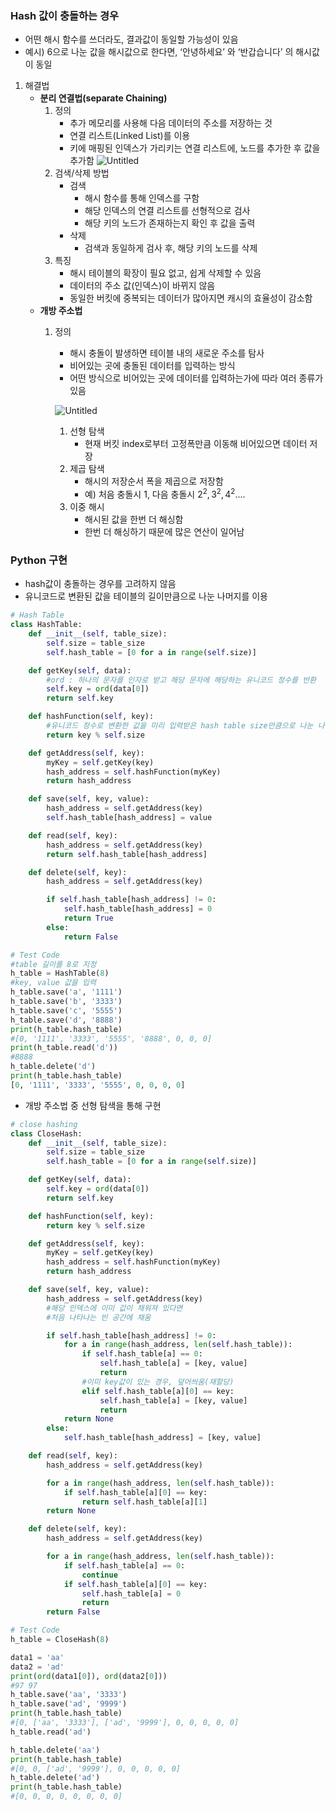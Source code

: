 ### Hash 값이 충돌하는 경우

- 어떤 해시 함수를 쓰더라도, 결과값이 동일할 가능성이 있음
- 예시) 6으로 나눈 값을 해시값으로 한다면, ‘안녕하세요’ 와 ‘반갑습니다’ 의 해시값이 동일

1. 해결법
   - **분리 연결법(separate Chaining)**
     1. 정의
        - 추가 메모리를 사용해 다음 데이터의 주소를 저장하는 것
        - 연결 리스트(Linked List)를 이용
        - 키에 매핑된 인덱스가 가리키는 연결 리스트에, 노드를 추가한 후 값을 추가함
          ![Untitled](https://s3-us-west-2.amazonaws.com/secure.notion-static.com/da325db6-14df-45f2-95bb-38fea9f16132/Untitled.png)
     2. 검색/삭제 방법
        - 검색
          - 해시 함수를 통해 인덱스를 구함
          - 해당 인덱스의 연결 리스트를 선형적으로 검사
          - 해당 키의 노드가 존재하는지 확인 후 값을 출력
        - 삭제
          - 검색과 동일하게 검사 후, 해당 키의 노드를 삭제
     3. 특징
        - 해시 테이블의 확장이 필요 없고, 쉽게 삭제할 수 있음
        - 데이터의 주소 값(인덱스)이 바뀌지 않음
        - 동일한 버킷에 중복되는 데이터가 많아지면 캐시의 효율성이 감소함
   - **개방 주소법**
     1. 정의

        - 해시 충돌이 발생하면 테이블 내의 새로운 주소를 탐사
        - 비어있는 곳에 충돌된 데이터를 입력하는 방식
        - 어떤 방식으로 비어있는 곳에 데이터를 입력하는가에 따라 여러 종류가 있음

        ![Untitled](https://s3-us-west-2.amazonaws.com/secure.notion-static.com/9eb73037-5f21-45b1-98be-88b9071032fb/Untitled.png)

        1. 선형 탐색
           - 현재 버킷 index로부터 고정폭만큼 이동해 비어있으면 데이터 저장
        2. 제곱 탐색
           - 해시의 저장순서 폭을 제곱으로 저장함
           - 예) 처음 충돌시 1, 다음 충돌시 $2^2, 3^2, 4^2 ....$
        3. 이중 해시
           - 해시된 값을 한번 더 해싱함
           - 한번 더 해싱하기 때문에 많은 연산이 일어남

### Python 구현

- hash값이 충돌하는 경우를 고려하지 않음
- 유니코드로 변환된 값을 테이블의 길이만큼으로 나눈 나머지를 이용

```python
# Hash Table
class HashTable:
    def __init__(self, table_size):
        self.size = table_size
        self.hash_table = [0 for a in range(self.size)]

    def getKey(self, data):
        #ord : 하나의 문자를 인자로 받고 해당 문자에 해당하는 유니코드 정수를 반환
        self.key = ord(data[0])
        return self.key

    def hashFunction(self, key):
        #유니코드 정수로 변환한 값을 미리 입력받은 hash table size만큼으로 나눈 나머지값을 반환
        return key % self.size

    def getAddress(self, key):
        myKey = self.getKey(key)
        hash_address = self.hashFunction(myKey)
        return hash_address

    def save(self, key, value):
        hash_address = self.getAddress(key)
        self.hash_table[hash_address] = value

    def read(self, key):
        hash_address = self.getAddress(key)
        return self.hash_table[hash_address]

    def delete(self, key):
        hash_address = self.getAddress(key)

        if self.hash_table[hash_address] != 0:
            self.hash_table[hash_address] = 0
            return True
        else:
            return False

# Test Code
#table 길이를 8로 지정
h_table = HashTable(8)
#key, value 값을 입력
h_table.save('a', '1111')
h_table.save('b', '3333')
h_table.save('c', '5555')
h_table.save('d', '8888')
print(h_table.hash_table)
#[0, '1111', '3333', '5555', '8888', 0, 0, 0]
print(h_table.read('d'))
#8888
h_table.delete('d')
print(h_table.hash_table)
[0, '1111', '3333', '5555', 0, 0, 0, 0]
```

- 개방 주소법 중 선형 탐색을 통해 구현

```python
# close hashing
class CloseHash:
    def __init__(self, table_size):
        self.size = table_size
        self.hash_table = [0 for a in range(self.size)]

    def getKey(self, data):
        self.key = ord(data[0])
        return self.key

    def hashFunction(self, key):
        return key % self.size

    def getAddress(self, key):
        myKey = self.getKey(key)
        hash_address = self.hashFunction(myKey)
        return hash_address

    def save(self, key, value):
        hash_address = self.getAddress(key)
        #해당 인덱스에 이미 값이 채워져 있다면
        #처음 나타나는 빈 공간에 채움

        if self.hash_table[hash_address] != 0:
            for a in range(hash_address, len(self.hash_table)):
                if self.hash_table[a] == 0:
                    self.hash_table[a] = [key, value]
                    return
                #이미 key값이 있는 경우, 덮어씌움(재할당)
                elif self.hash_table[a][0] == key:
                    self.hash_table[a] = [key, value]
                    return
            return None
        else:
            self.hash_table[hash_address] = [key, value]

    def read(self, key):
        hash_address = self.getAddress(key)

        for a in range(hash_address, len(self.hash_table)):
            if self.hash_table[a][0] == key:
                return self.hash_table[a][1]
        return None

    def delete(self, key):
        hash_address = self.getAddress(key)

        for a in range(hash_address, len(self.hash_table)):
            if self.hash_table[a] == 0:
                continue
            if self.hash_table[a][0] == key:
                self.hash_table[a] = 0
                return
        return False

# Test Code
h_table = CloseHash(8)

data1 = 'aa'
data2 = 'ad'
print(ord(data1[0]), ord(data2[0]))
#97 97
h_table.save('aa', '3333')
h_table.save('ad', '9999')
print(h_table.hash_table)
#[0, ['aa', '3333'], ['ad', '9999'], 0, 0, 0, 0, 0]
h_table.read('ad')

h_table.delete('aa')
print(h_table.hash_table)
#[0, 0, ['ad', '9999'], 0, 0, 0, 0, 0]
h_table.delete('ad')
print(h_table.hash_table)
#[0, 0, 0, 0, 0, 0, 0, 0]
```
